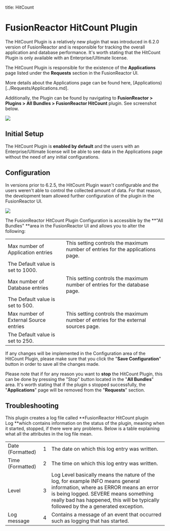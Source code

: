 title: HitCount
# FusionReactor HitCount Plugin


The HitCount Plugin is a relatively new plugin that was introduced in
6.2.0 version of FusionReactor and is responsible for tracking the
overall application and database performance. It's worth stating that
the HitCount Plugin is only available with an Enterprise/Ultimate
license.

The HitCount Plugin is responsible for the existence of
the **Applications** page listed under the **Requests** section in the
FusionReactor UI.

More details about the Applications page can be found
here, [Applications)[../Requests/Applications.md].

Additionally, the Plugin can be found by navigating to **FusionReactor
&gt; Plugins &gt; All Bundles &gt; FusionReactor HitCount**
plugin. See screenshot below.

[![](/frdocs/attachments/245548214/245548221.jpg)](/frdocs/attachments/245548214/245548221.jpg)

## Initial Setup

The HitCount Plugin is **enabled by default** and the users with an
Enterprise/Ultimate license will be able to see data in the Applications
page without the need of any initial configurations.

## Configuration

In versions prior to 6.2.5, the HitCount Plugin wasn't configurable and
the users weren't able to control the collected amount of data. For that
reason, the development team allowed further configuration of the plugin
in the FusionReactor UI.

[![](/frdocs/attachments/245548214/245548236.png)](/frdocs/attachments/245548214/245548236.png)

The FusionReactor HitCount Plugin Configuration is accessible by the
**"All Bundles" **area in the FusionReactor UI and allows you to alter
the following:

|||
|--- |--- |
|Max number of Application entries|This setting controls the maximum number of entries for the applications page.
The Default value is set to 1000.|
|Max number of Database entries|This setting controls the maximum number of entries for the database page.
The Default value is set to 500.|
|Max number of External Source entries|This setting controls the maximum number of entries for the external sources page.
The Default value is set to 250.|


If any changes will be implemented in the Configuration area of the
HitCount Plugin, please make sure that you click the "**Save
Configuration**" button in order to save all the changes made.

Please note that if for any reason you want to **stop** the HitCount
Plugin, this can be done by pressing the "Stop" button located in the
"**All Bundles**" area. It's worth stating that if the plugin s stopped
successfully, the "**Applications**" page will be removed from the
"**Requests**" section.

## Troubleshooting

This plugin creates a log file called **FusionReactor HitCount plugin
Log **which contains information on the status of the plugin, meaning
when it started, stopped, if there were any problems. Below is a table
explaining what all the attributes in the log file mean.

||||
|--- |--- |--- |
|Date (Formatted)|1|The date on which this log entry was written.|
|Time (Formatted)|2|The time on which this log entry was written.|
|Level|3|Log Level basically means the nature of the log, for example INFO means general information, where as ERROR means an error is being logged. SEVERE means something really bad has happened, this will be typically followed by the a generated exception.|
|Log message|4|Contains a message of an event that occurred such as logging that has started.|
